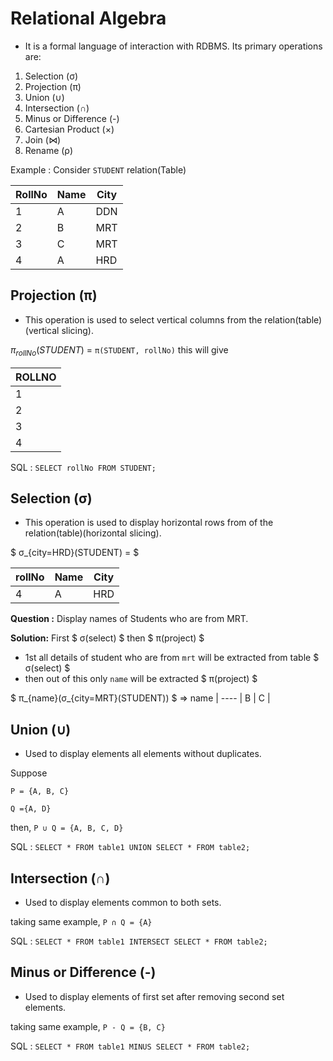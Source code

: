 # Relational Algebra
- It is a formal language of interaction with RDBMS. Its primary operations are:
1. Selection (σ)
2. Projection (π)
3. Union (∪)
4. Intersection (∩)
5. Minus or Difference (-)
6. Cartesian Product (×)
7. Join (⋈)
8. Rename (ρ)

Example : Consider `STUDENT` relation(Table)

RollNo | Name | City
------ | ---- | ----
1     | A    | DDN
2     | B    | MRT
3     | C    | MRT
4     | A    | HRD

## Projection (π)
- This operation is used to select vertical columns from the relation(table)(vertical slicing).

$π_{rollNo}(STUDENT)$
 = `π(STUDENT, rollNo)` this will give

ROLLNO |
------ |
1     |
2     |
3     |
4     |

SQL : `SELECT rollNo FROM STUDENT;`

## Selection (σ)
- This operation is used to display horizontal rows from of the relation(table)(horizontal slicing).

$ σ_{city=HRD}(STUDENT) = $

rollNo | Name | City
------ | ---- | ----
4     | A    | HRD

**Question :** Display names of Students who are from MRT.

**Solution:** First $ σ(select) $ then $ π(project) $

- 1st all details of student who are from `mrt` will be extracted from table $ σ(select) $ 
- then out of this only `name` will be extracted $ π(project) $

$ π_{name}(σ_{city=MRT}(STUDENT)) $
=>
name |
---- |
B    |
C    |

## Union (∪)
- Used to display elements all elements without duplicates.

Suppose

`P = {A, B, C}`

`Q ={A, D}`

then, `P ∪ Q = {A, B, C, D}`

SQL : `SELECT * FROM table1 UNION SELECT * FROM table2;`

## Intersection (∩)
- Used to display elements common to both sets.

taking same example, `P ∩ Q = {A}`

SQL : `SELECT * FROM table1 INTERSECT SELECT * FROM table2;`

## Minus or Difference (-)
- Used to display elements of first set after removing second set elements.

taking same example, `P - Q = {B, C}`

SQL : `SELECT * FROM table1 MINUS SELECT * FROM table2;`

